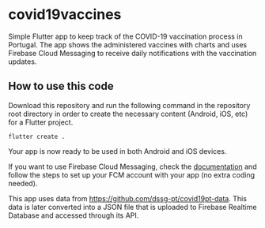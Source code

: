 # covid19vaccines
Simple Flutter app to keep track of the COVID-19 vaccination process in Portugal. The app shows the administered vaccines with charts and uses Firebase Cloud Messaging to receive daily notifications with the vaccination updates.


## How to use this code
Download this repository and run the following command in the repository root directory in order to create the necessary content (Android, iOS, etc) for a Flutter project.
```
flutter create .
```
Your app is now ready to be used in both Android and iOS devices.

If you want to use Firebase Cloud Messaging, check the [documentation](https://firebase.flutter.dev/docs/messaging/overview/) and follow the steps to set up your FCM account with your app (no extra coding needed).

This app uses data from https://github.com/dssg-pt/covid19pt-data. This data is later converted into a JSON file that is uploaded to Firebase Realtime Database and accessed through its API.
